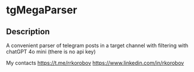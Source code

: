 # tgMegaParser
 
## Description

A convenient parser of telegram posts in a target channel with filtering with chatGPT 4o mini (there is no api key)

My contacts
https://t.me/rrkorobov
https://www.linkedin.com/in/rkorobov
